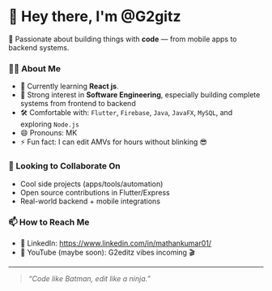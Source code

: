 # 👋 Hey there, I'm @G2gitz

🚀 Passionate about building things with **code** — from mobile apps to backend systems.

### 👨‍💻 About Me
- 🔭 Currently learning **React js**. 
- 🎯 Strong interest in **Software Engineering**, especially building complete systems from frontend to backend  
- 🛠️ Comfortable with: `Flutter`, `Firebase`, `Java`, `JavaFX`, `MySQL`, and exploring `Node.js`  
- 😄 Pronouns: MK  
- ⚡ Fun fact: I can edit AMVs for hours without blinking 😎  

### 🤝 Looking to Collaborate On
- Cool side projects (apps/tools/automation)  
- Open source contributions in Flutter/Express  
- Real-world backend + mobile integrations  

### 📫 How to Reach Me
- 🧠 LinkedIn: https://www.linkedin.com/in/mathankumar01/
- 🎥 YouTube (maybe soon): G2editz vibes incoming 🎬

---

> _“Code like Batman, edit like a ninja.”_

<!---
G2gitz/G2gitz is a ✨ special ✨ repository because its `README.md` (this file) appears on your GitHub profile.
You can click the Preview link to take a look at your changes.
--->
